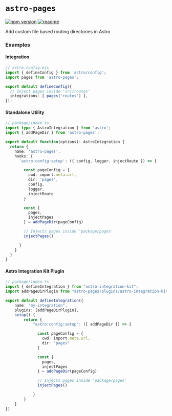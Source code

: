 # `astro-pages`

[![npm version](https://img.shields.io/npm/v/astro-pages?labelColor=red&color=grey)](https://www.npmjs.com/package/astro-pages)
[![readme](https://img.shields.io/badge/README-blue)](https://www.npmjs.com/package/astro-pages)

Add custom file based routing directories in Astro

### Examples

#### Integration

```ts
// astro.config.mjs
import { defineConfig } from 'astro/config';
import pages from 'astro-pages';

export default defineConfig({
  // Inject pages inside 'src/routes'
  integrations: [ pages('routes') ],
});
```

#### Standalone Utility

```ts
// package/index.ts
import type { AstroIntegration } from 'astro';
import { addPageDir } from 'astro-pages';

export default function(options): AstroIntegration {  
  return {
    name: 'astro-pages',
    hooks: {
      'astro:config:setup': ({ config, logger, injectRoute }) => {

        const pageConfig = {
          cwd: import.meta.url,
          dir: 'pages',
          config,
          logger,
          injectRoute
        }

        const { 
          pages,
          injectPages 
        } = addPageDir(pageConfig)

        // Injects pages inside 'package/pages'
        injectPages()

      }
    }
  }
}
```

#### Astro Integration Kit Plugin

```ts
// package/index.ts
import { defineIntegration } from "astro-integration-kit";
import addPageDirPlugin from "astro-pages/plugins/astro-integration-kit.ts";

export default defineIntegration({
    name: "my-integration",
    plugins: [addPageDirPlugin],
    setup() {
        return {
            "astro:config:setup": ({ addPageDir }) => {

              const pageConfig = {
                cwd: import.meta.url,
                dir: "pages"
              }

              const { 
                pages,
                injectPages 
              } = addPageDir(pageConfig)

              // Injects pages inside 'package/pages'
              injectPages()

            }
        }
    }
})
```

